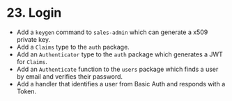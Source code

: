 # 23. Login

- Add a `keygen` command to `sales-admin` which can generate a x509 private key.
- Add a `Claims` type to the `auth` package.
- Add an `Authenticator` type to the `auth` package which generates a JWT for `Claims`.
- Add an `Authenticate` function to the `users` package which finds a user by email and verifies their password.
- Add a handler that identifies a user from Basic Auth and responds with a Token.
